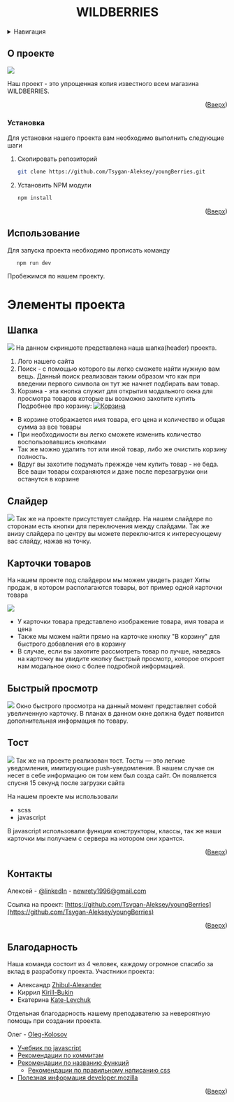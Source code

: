 <div id="top"></div>


    
  <h1 align="center">WILDBERRIES</h1>

<details>
  <summary>Навигация</summary>
  <ol>
    <li>
      <a href="#О-проекте">О проекте</a>
    </li>
    <li><a href="#Установка">Установка</a></li>
    <li>
      <a href="#Использование">Использование</a>
    </li>
    <li>
        <a href="#Элементы-проекта">Элементы проекта</a>
        <ul>
            <li><a href="#Шапка">Шапка</a></li>
            <li><a href="#Слайдер">Слайдер</a></li>
            <li><a href="#Карточки-товаров">Карточки товаров</a></li>
            <li><a href="#Быстрый-просмотр">Быстрый просмотр</a></li>
            <li><a href="#Тост">Тост</a></li>
        </ul>
    </li>
    <li><a href="#Благодарность">Благодарность</a></li>
    
  </ol>
</details>


## О проекте 

[![](.\src\assets\readME\wildberries.jpg)]()

Наш проект - это упрощенная копия известного всем магазина WILDBERRIES.

<p align="right">(<a href="#top">Вверх</a>)</p>

### Установка

Для установки нашего проекта вам необходимо выполнить следующие шаги

1. Скопировать репозиторий
   ```sh
   git clone https://github.com/Tsygan-Aleksey/youngBerries.git
   ```
2. Установить NPM модули
   ```sh
   npm install
   ```
<p align="right">(<a href="#top">Вверх</a>)</p>

<div id="usage"></div>

## Использование
Для запуска проекта необходимо прописать команду
```sh
   npm run dev
   ```
Пробежимся по нашем проекту.

# Элементы проекта

## Шапка
[![](.\src\assets\readME\header.jpg)]()
На данном скриншоте представлена наша шапка(header) проекта.
1. Лого нашего сайта
2. Поиск - с помощью которого вы легко сможете найти нужную вам вещь. Данный поиск реализован таким образом что как при введении первого символа он тут же начнет подбирать вам товар.
3. Корзина - эта кнопка служит для открытия модального окна для просмотра товаров которые вы возможно захотите купить
   Подробнее про корзину:
   [![Корзина](.\src\assets\readME\basket.jpg "Корзина")]()
  * В корзине отображается имя товара, его цена и количество и общая сумма за все товары
  * При необходимости вы легко сможете изменить количество воспользовавшись кнопками
  * Так же можно удалить тот или иной товар, либо же очистить корзину полность.
  * Вдруг вы захотите подумать прежжде чем купить товар - не беда.
 Все ваши товары сохраняются и даже после перезагрузки они останутся в корзине
## Слайдер
[![](.\src\assets\readME\slider.jpg)]()
 Так же на проекте присутствует слайдер. На нашем слайдере по сторонам есть кнопки для переключения между слайдами. Так же внизу слайдера по центру вы можете переключится к интересующему вас слайду, нажав на точку.

## Карточки товаров
На нашем проекте под слайдером мы можем увидеть раздет Хиты продаж, в котором располагаются товары, вот пример одной карточки товара

[![](.\src\assets\readME\card.jpg)]()
* У карточки товара представлено изображение товара, имя товара и цена
* Также мы можем найти прямо на карточке кнопку "В корзину" для быстрого добавления его в корзину
* В случае, если вы захотите рассмотреть товар по лучше, наведясь на карточку вы увидите кнопку быстрый просмотр, которое откроет нам модальное окно с более подробной информацией.

## Быстрый просмотр
[![](.\src\assets\readME\quick-view.jpg)]()
Окно быстрого просмотра на данный момент представляет собой увеличенную карточку. В планах в данном окне должна будет появится дополнительная информация по товару.


## Тост
[![](.\src\assets\readME\toast.jpg)]()
Так же на проекте реализован тост. Тосты — это легкие уведомления, имитирующие push-уведомления. В нашем случае он несет в себе информацию он том кем был созда сайт. Он появляется спусня 15 секунд после загрузки сайта


На нашем проекте мы использовали 
* scss
* javascript

В javascript использовали функции конструкторы, классы, так же наши карточки мы получаем с сервера на котором они хрантся.
<p align="right">(<a href="#top">Вверх</a>)</p>

## Контакты

Алексей - [@linkedIn](https://www.linkedin.com/in/aleksey-tsygan-978a6a228/) - newrety1996@gmail.com

Ссылка на проект: [https://github.com/Tsygan-Aleksey/youngBerries](https://github.com/Tsygan-Aleksey/youngBerries)

<p align="right">(<a href="#top">Вверх</a>)</p>



## Благодарность
Наша команда состоит из 4 человек, каждому огромное спасибо за вклад в разработку проекта.
    Участники проекта:

 * Александр [Zhibul-Alexander](https://github.com/Zhibul-Alexander)
 * Киррил [Kirill-Bukin](https://github.com/Kirill-Bukin)
 * Екатерина [Kate-Levchuk](https://github.com/Kate-Levchuk)


Отдельная благодарность нашему преподавателю за невероятную помощь при создании проекта.

Олег - [Oleg-Kolosov](https://github.com/Oleg-Kolosov)



* [Учебник по javascript](https://learn.javascript.ru/)
* [Рекомендации по коммитам](https://github.com/Oleg-Kolosov/Requirements-for-Commit-Names)
* [Рекомендации по названию функций](https://github.com/Oleg-Kolosov/Recommendations-for-naming-functions)
  * [Рекомендации по правильному написанию css](https://github.com/Oleg-Kolosov/Organization-css-property)
* [Полезная информация developer.mozilla](https://developer.mozilla.org/en-US/)

<p align="right">(<a href="#top">Вверх</a>)</p>
